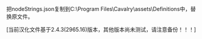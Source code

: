 把nodeStrings.json复制到C:\Program Files\Cavalry\assets\Definitions中，替换原文件。

[当前汉化文件基于2.4.3(2965.16)版本，其他版本尚未测试，请注意备份！！！]
